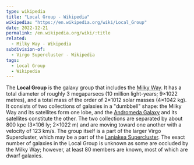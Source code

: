 ```yaml
---
type: wikipedia
title: "Local Group - Wikipedia"
wikipedia: "https://en.wikipedia.org/wiki/Local_Group"
date: 2022-12-21
permalink: /en.wikipedia.org/wiki/:title
related:
  - Milky Way - Wikipedia
subdivision-of:
  - Virgo Supercluster - Wikipedia
tags:
  - Local Group
  - Wikipedia
---
```

The **Local Group** is the galaxy group that includes the [Milky Way](/en.wikipedia.org/wiki/Milky_Way). It has a total diameter of roughly 3 megaparsecs (10 million light-years; 9×1022 metres), and a total mass of the order of 2×1012 solar masses (4×1042 kg). It consists of two collections of galaxies in a "dumbbell" shape: the Milky Way and its satellites form one lobe, and the [Andromeda Galaxy](/en.wikipedia.org/wiki/Andromeda_Galaxy) and its satellites constitute the other. The two collections are separated by about 800 kpc (3×106 ly; 2×1022 m) and are moving toward one another with a velocity of 123 km/s. The group itself is a part of the larger Virgo Supercluster, which may be a part of the [Laniakea Supercluster](/en.wikipedia.org/wiki/Laniakea_Supercluster). The exact number of galaxies in the Local Group is unknown as some are occluded by the Milky Way; however, at least 80 members are known, most of which are dwarf galaxies.